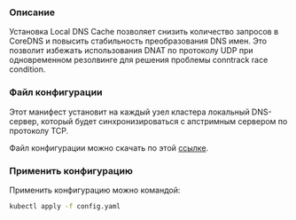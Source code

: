 ### Описание

Установка Local DNS Cache позволяет снизить количество запросов в CoreDNS и повысить стабильность преобразования DNS имен. Это позволит избежать использования DNAT по протоколу UDP при одновременном резолвинге для решения проблемы conntrack race condition.

### Файл конфигурации

Этот манифест установит на каждый узел кластера локальный DNS-сервер, который будет синхронизироваться с апстримным сервером по протоколу TCP.

Файл конфигурации можно скачать по этой <a href="/docs/_docs/ru/main/base/k8s/k8s-network/k8s-localdnscache/assets/config.yaml" download>ссылке</a>.

### Применить конфигурацию

Применить конфигурацию можно командой:

```bash
kubectl apply -f config.yaml
```
